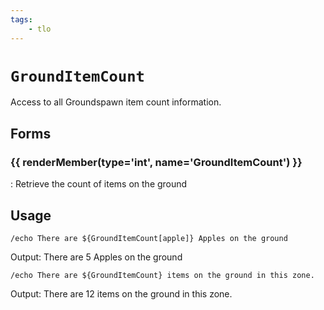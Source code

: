 ```yaml
---
tags:
    - tlo
---
```

# `GroundItemCount`

Access to all Groundspawn item count information.

## Forms

### {{ renderMember(type='int', name='GroundItemCount') }}

:   Retrieve the count of items on the ground

## Usage

```
/echo There are ${GroundItemCount[apple]} Apples on the ground
```

Output: There are 5 Apples on the ground

```
/echo There are ${GroundItemCount} items on the ground in this zone.
```

Output: There are 12 items on the ground in this zone.

[int]: ../data-types/datatype-int.md
